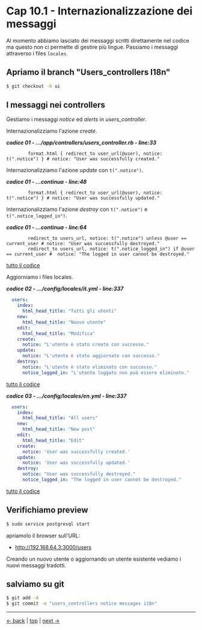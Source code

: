 # <a name="top"></a> Cap 10.1 - Internazionalizzazione dei messaggi

Al momento abbiamo lasciato dei messaggi scritti direttamente nel codice ma questo non ci permette di gestire più lingue. Passiamo i messaggi attraverso i files `locales`.



## Apriamo il branch "Users_controllers I18n"

```bash
$ git checkout -b ui
```



## I messaggi nei controllers

Gestiamo i messaggi *notice* ed *alerts* in *users_controller*.

Internazionalizziamo l'azione *create*.

***codice 01 - .../app/controllers/users_controller.rb - line:33***

```html+erb
        format.html { redirect_to user_url(@user), notice: t(".notice") } # notice: "User was successfully created."
```


Internazionalizziamo l'azione *update* con `t(".notice")`.

***codice 01 - ...continua - line:48***

```html+erb
        format.html { redirect_to user_url(@user), notice: t(".notice") } # notice: "User was successfully updated."
```

Internazionalizziamo l'azione *destroy* con `t(".notice")` e `t(".notice_logged_in")`.

***codice 01 - ...continua - line:64***

```html+erb
        redirect_to users_url, notice: t(".notice") unless @user == current_user # notice: "User was successfully destroyed."
        redirect_to users_url, notice: t(".notice_logged_in") if @user == current_user #  notice: "The logged in user cannot be destroyed."
```

[tutto il codice](https://github.com/flaviobordonidev/leanpubabrandnewcms/blob/master/01-base/10-users_i18n/01_01-controllers-users_controller.rb)


Aggiorniamo i files locales.

***codice 02 - .../config/locales/it.yml - line:337***

```yaml
  users:
    index:
      html_head_title: "Tutti gli utenti"
    new:
      html_head_title: "Nuovo utente"
    edit:
      html_head_title: "Modifica"
    create:
      notice: "L'utente è stato creato con successo."
    update:
      notice: "L'utente è stato aggiornato con successo."
    destroy:
      notice: "L'utente è stato eliminato con successo."
      notice_logged_in: "L'utente loggato non può essere eliminato."
```

[tutto il codice](https://github.com/flaviobordonidev/leanpubabrandnewcms/blob/master/01-base/10-users_i18n/01_02-config-locales-it.yml)


***codice 03 - .../config/locales/en.yml - line:337***

```yaml
  users:
    index:
      html_head_title: "All users"
    new:
      html_head_title: "New post"
    edit:
      html_head_title: "Edit"
    create:
      notice: 'User was successfully created.'
    update:
      notice: 'User was successfully updated.'
    destroy:
      notice: "User was successfully destroyed."
      notice_logged_in: "The logged in user cannot be destroyed."
```

[tutto il codice](https://github.com/flaviobordonidev/leanpubabrandnewcms/blob/master/01-base/10-users_i18n/01_03-config-locales-en.yml)



## Verifichiamo preview

```bash
$ sudo service postgresql start
```

apriamolo il browser sull'URL:

* http://192.168.64.3:3000/users

Creando un nuovo utente o aggiornando un utente esistente vediamo i nuovi messaggi tradotti.



## salviamo su git

```bash
$ git add -A
$ git commit -m "users_controllers notice messages i18n"
```



---

[<- back](https://github.com/flaviobordonidev/leanpubabrandnewcms/blob/master/01-base/09-manage_users/03_00-browser_tab_title_users-it.md)
 | [top](#top) |
[next ->](https://github.com/flaviobordonidev/leanpubabrandnewcms/blob/master/01-base/10-users_i18n/02_00-users_form_i18n-it.md)

